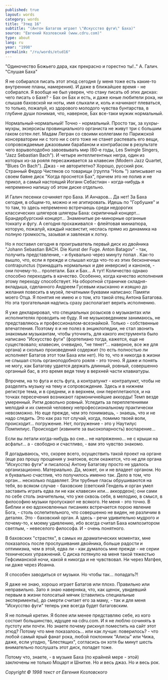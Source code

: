 ```yaml
---
published: true
layout: words
category: words
title: "Этюд 16"
subtitle: "(Антон Батагов играет \"Искусство фуги\" Баха)"
source: "Евгений Козловский (www.cdru.com)"
type: about
lang: ru
year: "1998"
permalink: "/ru/words/etud16"
---
```


"Одиночество Божьего дара, 
как прекрасно и горестно ты!.." 
А. Галич. "Слушая Баха"

Я не собирался писать этот этюд сегодня (у меня тоже есть какие-то внутренние планы, намерения). И даже в ближайшее время - не собирался. Я вообще не был уверен, что стану писать об этих дисках: чего писать о Бахе? - Бах он Бах и есть, и даже юные любители рока, ни слышав баховской ни ноты, имя слыхали и, коль и начинают плеваться, то только, пожалуй, из здорового молодого чувства бунтарства, в глубине души понимая, что, наверное, Бах все-таки мужик нормальный.

Нормальный-нормальный! Точно - нормальный. Просто так, за хухры-мухры, экзерсисы провинциального органиста не живут три с большим гаком сотен лет. Мадам Легран со своими коллегами по Парижской консерватории ни с того ни с сего тоже не станет распевать его вещи, сопровождаемые джазовыми барабаном и контрабасом в результате чего взрывоподобно завоевывать мир (60-е годы, Les Swingle Singers, "Jazz Sebastian Bach"). И четыре интеллигентных негра, один из которых из-за рояля пересаживается за клавесин (Modern Jazz Quartet, "Blues On Bach"). Джаз - не авторитетно? Хорошо, русский рок. Странный Федор Чистяков со товарищи (группа "Ноль ") записывает на своем баяне диск "Когда проснется Бах", причем это не полив и не прикол, а самый настоящий Иоганн Себастиан - когда-нибудь я непременно напишу об этом диске отдельно.

И Галич песенки сочиняет про Баха. И Анчаров... Да нет! За Баха сегодня, в общем-то, можно и не агитировать. Идешь по "Горбушке" и то там, то здесь непременно встречаешь среди недорогих классических шлягеров шлягеры Баха: скрипичный концерт... Брандербургский концерт... Знаменитые ре-минорные органные токкату и фугу. А сегодня прохаживался - флейтовая миниатюра, которую, пожалуй, каждый насвистит, неслась прямо из динамика на полную громкость, зазывая и завлекая к лотку.

Но я поставил сегодня в проигрыватель первый диск из двойника "Johann Sebastian BACH. Die Kunst der Fuge. Anton Batagov" - так, получить представление, - и буквально через минуту попал . Как-то вышло, что, если я прежде и слышал когда что-то из этих бесконечных contrapunctus (тринадцать нормальных и две инверсии) и канонов, - они почему-то... пролетали. Бах и Бах... А тут! Количество однако способно переходить в качество. Особенно, когда качество исполнения этому переходу способствует. На оборотной страничке складня-вкладыша, сделанного Андреем Гусевым изысканно и изящно до желания повесить в музей, печатными буквами написано: Памяти моего Отца. Я понятия не имею и о том, кто такой отец Антона Батагова. Но эта трогательная надпись сразу располагает верить исполнению.

Я уже декларировал, что специальных розысков о музыкантах или исполнителях проводить не буду. Я не музыковедением занимаюсь, не представляюсь и профессионалом-всезнайкой. Только - собственные впечатления. Поэтому я и не полез в энциклопедии, не стал звонить знакомым музыкантам, чтобы уточнить, для какого инструмента было написано "Искусство фуги" (фортепиано тогда, кажется, еще не существовало; клавесин, очевидно, "не тянет"... наверное, все же для органа) и сколько произведений содержит (то есть полностью ли исполняет Батагов этот том Баха или нет). Но то, что я никогда в жизни не слышал столь органоподобного рояля - это точно. Я даже и понять не могу, как Батагову удается держать длинный, ровный, совершенно органный бас, в это время ведя тему в верхней части клавиатуры.

Впрочем, на то фуга и есть фуга, а контрапункт - контрапункт, чтобы не разделять музыку на тему и сопровождение. Здесь и в нижнем регистре тема, и в среднем, и в верхнем, они переплетаются, и на точках пересечения возникают гармоничнейшие аккорды! Темп везде умеренный. Ритм довольно ровный. Уследить за переплетениями мелодий и их сменой человеку непрофессиональному практически невозможно. Но еще прежде, чем это понимаешь, - знаешь, что и не надо следить. Это как раз тот случай, когда, помимо твоей воли, происходит... погружение. Нет, погружение - это у Наутилус Помпилиус. Происходит (извините за высокопарность) воспарение...

Если вы летали когда-нибудь во сне... не напряженно... не с крыши на асфальт... а - свободно и счастливо, - вам это чувство знакомо.

Я догадываюсь, что, скорее всего, осуществить такой проект на органе (еще раз прошу прощения у знатоков, если окажется, что не для органа "Искусство фуги" и писалось) Антону Батагову просто не удалось организационно. Материально. Да, может, он и не владеет органом. Но я буквально счастлив, что получилось именно так. Дело в том, что орган... несколько подавляет. Эти трубные гласы обрушиваются на тебя, во всяком случае - баховские (светский Гендель и орган умел заставить играть едва ли не как клавесин или... аккордеон); они сами по себе столь значительны, что уже сквозь себя, в мелодию, в смысл, в философию музыки пропускают не всякого. Не меня - это точно. В Библии и ею вдохновленных писаниях встречается порою явление Бога, - столь ослепительного, что совершенно не виден, не различим в деталях. Это - баховский орган. А здесь - речи удивительно мудрого и почему-то, к моему удивлению, ибо всегда считал Баха композитором светлым, - невеселого философа. И - очень понятного.

В баховских "страстях", в самых их драматических моментах, мне показалось после прослушивания двойника, больше радости и оптимизма, чем в этой, едва ли - как думалось мне прежде - не серии технических упражнений. С диска потянуло на меня такой тяжестью Гефсиманской ночи, какой я никогда и не чувствовал. Ни через Матфея, ни даже через Иоанна.

Я способен заводиться от музыки. Но чтобы так... попадать?!

Я даже не знаю, хорошо играет Батагов или плохо. Правильно или неправильно. Зато я знаю наверняка, что, как щенок, увидевший первым в жизни полосатый мячик (ставились специальные эксперименты), до смерти считает его за маму, - так и для меня "Искусство фуги" теперь уже всегда будет батаговским.

Я не полный кретин. Я более или менее представляю себе, из кого состоит большинство, идущее на cdru.com. И я не люблю сочинять в пустоту или почти. Но знаете почему рискнул поместить на сайт этот этюд? Потому что мне показалось... или как лучше: поверилось? - что любой самый ярый фанат рока, любой поклонник "Алисы" или Чижа, даже, если угодно, "Блестящих", согласись он хотя бы минут шесть внимательно послушать этот диск, попадет тоже.

Потому что, знаете, - в музыке Баха (по крайней мере - этой) заключены не только Моцарт и Шнитке. Но и весь джаз. Но и весь рок.

_Copyright © 1998 текст от Евгения Козловского_